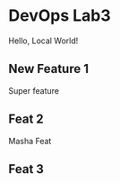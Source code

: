 # DevOps Lab3

Hello, Local World!

## New Feature 1

Super feature

## Feat 2

Masha Feat

## Feat 3

